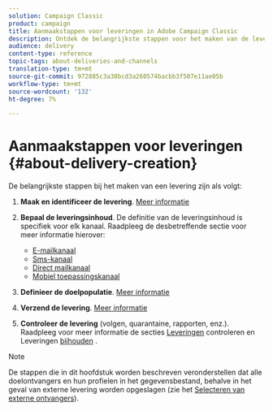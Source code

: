 ```yaml
---
solution: Campaign Classic
product: campaign
title: Aanmaakstappen voor leveringen in Adobe Campaign Classic
description: Ontdek de belangrijkste stappen voor het maken van de levering in Adobe Campaign Classic.
audience: delivery
content-type: reference
topic-tags: about-deliveries-and-channels
translation-type: tm+mt
source-git-commit: 972885c3a38bcd3a260574bacbb3f507e11ae05b
workflow-type: tm+mt
source-wordcount: '132'
ht-degree: 7%

---
```



# Aanmaakstappen voor leveringen {#about-delivery-creation}

De belangrijkste stappen bij het maken van een levering zijn als volgt:

1. **Maak en identificeer de levering**. [Meer informatie](../../delivery/using/steps-create-and-identify-the-delivery.md)

1. **Bepaal de leveringsinhoud**. De definitie van de leveringsinhoud is specifiek voor elk kanaal. Raadpleeg de desbetreffende sectie voor meer informatie hierover:

   * [E-mailkanaal](../../delivery/using/defining-the-email-content.md)
   * [Sms-kanaal](../../delivery/using/sms-channel.md#defining-the-sms-content)
   * [Direct mailkanaal](../../delivery/using/defining-the-direct-mail-content.md)
   * [Mobiel toepassingskanaal](../../delivery/using/about-mobile-app-channel.md)

1. **Definieer de doelpopulatie**. [Meer informatie](../../delivery/using/steps-defining-the-target-population.md)

1. **Verzend de levering**. [Meer informatie](../../delivery/using/steps-sending-the-delivery.md)

1. **Controleer de levering** (volgen, quarantaine, rapporten, enz.). Raadpleeg voor meer informatie de secties [Leveringen](../../delivery/using/monitoring-a-delivery.md) controleren en Leveringen [bijhouden](../../delivery/using/about-message-tracking.md) .

>[!NOTE]
>
>De stappen die in dit hoofdstuk worden beschreven veronderstellen dat alle doelontvangers en hun profielen in het gegevensbestand, behalve in het geval van externe levering worden opgeslagen (zie het [Selecteren van externe ontvangers](../../delivery/using/steps-defining-the-target-population.md#selecting-external-recipients)).
